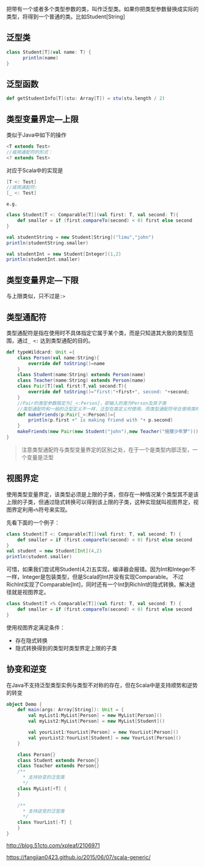 把带有一个或者多个类型参数的类，叫作泛型类。如果你把类型参数替换成实际的类型，将得到一个普通的类。比如Student[String]

## 泛型类

```scala
class Student[T](val name: T) {
      println(name)
}
```

## 泛型函数

```scala
def getStudentInfo[T](stu: Array[T]) = stu(stu.length / 2)
```

## 类型变量界定—上限

类似于Java中如下的操作

```scala
<T extends Test>
//或用通配符的形式：
<? extends Test>
```

对应于Scala中的实现是

```scala
[T <: Test] 
//或用通配符: 
[_ <: Test]
```

`e.g.`

```scala
class Student[T <: Comparable[T]](val first: T, val second: T){
    def smaller = if (first.compareTo(second) < 0) first else second
}

val studentString = new Student[String]("limu","john")
println(studentString.smaller)

val studentInt = new Student[Integer](1,2)
println(studentInt.smaller)
```

## 类型变量界定—下限

与上限类似，只不过是`:>`

## 类型通配符

 类型通配符是指在使用时不具体指定它属于某个类，而是只知道其大致的类型范围，通过`_ <:` 达到类型通配的目的。

```scala
def typeWildcard: Unit ={
    class Person(val name:String){
        override def toString()=name
    }
    class Student(name:String) extends Person(name)
    class Teacher(name:String) extends Person(name)
    class Pair[T](val first:T,val second:T){
        override def toString()="first:"+first+", second: "+second;
    }
    //Pair的类型参数限定为[_<:Person]，即输入的类为Person及其子类
    //类型通配符和一般的泛型定义不一样，泛型在类定义时使用，而类型通配符号在使用类时使用
    def makeFriends(p:Pair[_<:Person])={
        println(p.first +" is making friend with "+ p.second)
    }
    makeFriends(new Pair(new Student("john"),new Teacher("摇摆少年梦")))
}
```

> 注意类型通配符与类型变量界定的区别之处，在于一个是类型内部泛型，一个变量是泛型

## 视图界定

使用类型变量界定，该类型必须是上限的子类，但存在一种情况某个类型其不是该上限的子类，但通过隐式转换可以得到该上限的子类，这种实现就叫视图界定，视图界定利用`<%`符号来实现。

先看下面的一个例子：

```scala
class Student[T <: Comparable[T]](val first: T, val second: T) {
    def smaller = if (first.compareTo(second) < 0) first else second
}
val student = new Student[Int](4,2)
println(student.smaller)
```

可惜，如果我们尝试用Student(4,2)五实现，编译器会报错。因为Int和Integer不一样，Integer是包装类型，但是Scala的Int并没有实现Comparable。
不过RichInt实现了Comparable[Int]，同时还有一个Int到RichInt的隐式转换。解决途径就是视图界定。

```scala
class Student[T <% Comparable[T]](val first: T, val second: T) {
    def smaller = if (first.compareTo(second) < 0) first else second
}
```

使用视图界定满足条件：

- 存在隐式转换
- 隐式转换得到的类型时类型界定上限的子类

## 协变和逆变

在Java不支持泛型类型实例与类型不对称的存在，但在Scala中是支持顺势和逆势的转变

```scala
object Demo {
    def main(args: Array[String]): Unit = {
        val myList1:MyList[Person] = new MyList[Person]()
        val myList2:MyList[Person] = new MyList[Student]()

        val yourList1:YourList[Person] = new YourList[Person]()
        val yourList2:YourList[Student] = new YourList[Person]()
    }

    class Person{}
    class Student extends Person{}
    class Teacher extends Person{}
    /**
      * 支持协变的泛型类
      */
    class MyList[+T] {
    }

    /**
      * 支持逆变的泛型类
      */
    class YourList[-T] {
    }
}
```

http://blog.51cto.com/xpleaf/2106971

https://fangjian0423.github.io/2015/06/07/scala-generic/